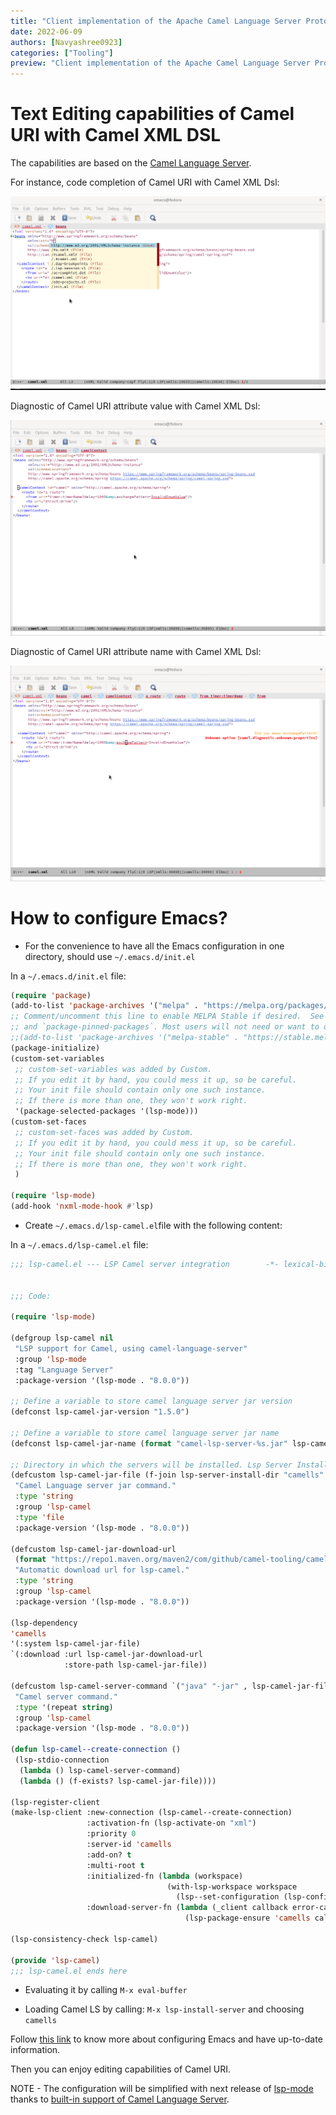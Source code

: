 ```yaml
---
title: "Client implementation of the Apache Camel Language Server Protocol for Emacs"
date: 2022-06-09
authors: [Navyashree0923]
categories: ["Tooling"]
preview: "Client implementation of the Apache Camel Language Server Protocol for Emacs"
---
```


# Text Editing capabilities of Camel URI with Camel XML DSL

The capabilities are based on the [Camel Language Server](https://github.com/camel-tooling/camel-language-server).

For instance, code completion of Camel URI with Camel XML Dsl:

![Demo of completion in Camel URI](images/camell.gif)

Diagnostic of Camel URI attribute value with Camel XML Dsl:

![Diagnostic of Camel URI attribute value, the exchangePattern attribute is an enum. An error is reported when a value which is not part of the enumeration is provided](images/Errordetection.gif)

Diagnostic of Camel URI attribute name with Camel XML Dsl:

![Diagnostic of Camel URI attribute name](images/Spellchecker.gif)


# How to configure Emacs?

* For the convenience to have all the Emacs configuration in one directory, should use `~/.emacs.d/init.el`

In a `~/.emacs.d/init.el` file:

```lisp
(require 'package)
(add-to-list 'package-archives '("melpa" . "https://melpa.org/packages/") t)
;; Comment/uncomment this line to enable MELPA Stable if desired.  See `package-archive-priorities`
;; and `package-pinned-packages`. Most users will not need or want to do this.
;;(add-to-list 'package-archives '("melpa-stable" . "https://stable.melpa.org/packages/") t)
(package-initialize)
(custom-set-variables
 ;; custom-set-variables was added by Custom.
 ;; If you edit it by hand, you could mess it up, so be careful.
 ;; Your init file should contain only one such instance.
 ;; If there is more than one, they won't work right.
 '(package-selected-packages '(lsp-mode)))
(custom-set-faces
 ;; custom-set-faces was added by Custom.
 ;; If you edit it by hand, you could mess it up, so be careful.
 ;; Your init file should contain only one such instance.
 ;; If there is more than one, they won't work right.
 )

(require 'lsp-mode)
(add-hook 'nxml-mode-hook #'lsp)
```

* Create `~/.emacs.d/lsp-camel.el`file with the following content:


In a `~/.emacs.d/lsp-camel.el` file:

```lisp
;;; lsp-camel.el --- LSP Camel server integration        -*- lexical-binding: t; -*-


;;; Code:

(require 'lsp-mode)

(defgroup lsp-camel nil
 "LSP support for Camel, using camel-language-server"
 :group 'lsp-mode
 :tag "Language Server"
 :package-version '(lsp-mode . "8.0.0"))

;; Define a variable to store camel language server jar version
(defconst lsp-camel-jar-version "1.5.0")

;; Define a variable to store camel language server jar name
(defconst lsp-camel-jar-name (format "camel-lsp-server-%s.jar" lsp-camel-jar-version))

;; Directory in which the servers will be installed. Lsp Server Install Dir: ~/.emacs.d/.cache/camells
(defcustom lsp-camel-jar-file (f-join lsp-server-install-dir "camells" lsp-camel-jar-name)
 "Camel Language server jar command."
 :type 'string
 :group 'lsp-camel
 :type 'file
 :package-version '(lsp-mode . "8.0.0"))

(defcustom lsp-camel-jar-download-url
 (format "https://repo1.maven.org/maven2/com/github/camel-tooling/camel-lsp-server/%s/%s" lsp-camel-jar-version lsp-camel-jar-name)
 "Automatic download url for lsp-camel."
 :type 'string
 :group 'lsp-camel
 :package-version '(lsp-mode . "8.0.0"))

(lsp-dependency
'camells
'(:system lsp-camel-jar-file)
`(:download :url lsp-camel-jar-download-url
			:store-path lsp-camel-jar-file))

(defcustom lsp-camel-server-command `("java" "-jar" , lsp-camel-jar-file)
 "Camel server command."
 :type '(repeat string)
 :group 'lsp-camel
 :package-version '(lsp-mode . "8.0.0"))

(defun lsp-camel--create-connection ()
 (lsp-stdio-connection
  (lambda () lsp-camel-server-command)
  (lambda () (f-exists? lsp-camel-jar-file))))

(lsp-register-client
(make-lsp-client :new-connection (lsp-camel--create-connection)
				 :activation-fn (lsp-activate-on "xml")
				 :priority 0
				 :server-id 'camells
				 :add-on? t
				 :multi-root t
				 :initialized-fn (lambda (workspace)
								   (with-lsp-workspace workspace
									 (lsp--set-configuration (lsp-configuration-section "camel"))))
				 :download-server-fn (lambda (_client callback error-callback _update?)
									   (lsp-package-ensure 'camells callback error-callback))))

(lsp-consistency-check lsp-camel)

(provide 'lsp-camel)
;;; lsp-camel.el ends here
```

* Evaluating it by calling `M-x eval-buffer`

* Loading Camel LS by calling: `M-x lsp-install-server` and choosing `camells`

Follow [this link](https://github.com/camel-tooling/camel-lsp-client-emacs) to know more about configuring Emacs and have up-to-date information.

Then you can enjoy editing capabilities of Camel URI.

NOTE - The configuration will be simplified with next release of [lsp-mode](https://github.com/emacs-lsp/lsp-mode) thanks to [built-in support of Camel Language Server](https://github.com/emacs-lsp/lsp-mode/issues/3528).
